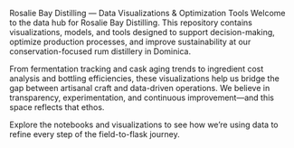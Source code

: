 Rosalie Bay Distilling — Data Visualizations & Optimization Tools
Welcome to the data hub for Rosalie Bay Distilling. This repository contains visualizations, models, and tools designed to support decision-making, optimize production processes, and improve sustainability at our conservation-focused rum distillery in Dominica.

From fermentation tracking and cask aging trends to ingredient cost analysis and bottling efficiencies, these visualizations help us bridge the gap between artisanal craft and data-driven operations. We believe in transparency, experimentation, and continuous improvement—and this space reflects that ethos.

Explore the notebooks and visualizations to see how we’re using data to refine every step of the field-to-flask journey.
